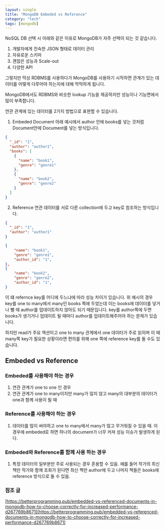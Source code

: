 ```yaml
---
layout: single
title: "MongoDB Embeded vs Reference"
category: "tech"
tags: [mongodb]
---
```


NoSQL DB 선택 시 아래와 같은 이유로 MongoDB가 자주 선택이 되는 것 같습니다.

1. 개발자에게 친숙한 JSON 형태로 데이터 관리
2. 자유로운 스키마
3. 괜찮은 성능과 Scale-out
4. 다양한 API

그렇지만 막상 RDBMS를 사용하다가 MongoDB를 사용하기 시작하면 관계가 있는 데이터를 어떻게 다루어야 하는지에 대해 막막하게 됩니다.

MongoDB에서도 RDBMS와 비슷한 lookup 기능을 제공하지만 성능이나 기능면에서 많이 부족합니다.

연관 관계에 있는 데이터를 2가지 방법으로 표현할 수 있습니다.

1. Embeded Document
   아래 예시에서 author 안에 books를 넣는 것처럼 Document안에 Document를 넣는 방식입니다.

```json
{
  "_id": "1",
  "author": "author1",
  "books": [
    {
      "name": "book1",
      "genre": "genre1"
    },
    {
      "name": "book2",
      "genre": "genre2"
    }
  ]
}
```

2. Reference
   연관 데이터를 서로 다른 collection에 두고 key로 참조하는 방식입니다.

```json
{
  "_id": "1",
  "author": "author1"
}
```

```json
{
	"name": "book1",
	"genre": "genre1",
	"author_id": "1",
},
{
	"name": "book2",
	"genre": "genre2",
	"author_id": "1",
}
```

이 떄 refernce key를 어디에 두느냐에 따라 성능 차이가 있습니다. 위 예시의 경우 key를 one to many에서 many인 books 쪽에 두었는데 이는 books에 데이터를 넣거나 뺄 때 author를 업데이트하지 않아도 되기 때문입니다.
key를 author쪽에 두면 books가 생기거나 업데이트 될 때마다 author를 업데이트해주어야 하는 문제가 있습니다.

하지만 read가 주요 액션이고 one to many 관계에서 one 데이터가 주로 읽히며 이 때 many쪽 key가 필요한 상황이라면 편의를 위해 one 쪽에 reference key를 둘 수도 있습니다.

## Embeded vs Reference

### Embeded를 사용해야 하는 경우

1. 연관 관계가 one to one 인 경우
2. 연관 관계가 one to many이지만 many가 많지 않고 many의 대부분의 데이터가 one과 함께 사용이 될 때

### Reference를 사용해야 하는 경우

1. 데이터를 많이 써야하고 one to many에서 many가 많고 무거워질 수 있을 때. 이 경우에 embeded로 하면 하나의 document가 너무 커져 성능 이슈가 발생하게 된다.

### Embeded와 Reference를 함께 사용 하는 경우

1. 특정 데이터의 일부분만 주로 사용되는 경우 혼용할 수 있음. 예를 들어 작가의 최신 책만 작가와 함께 조회가 된다면 최신 책만 author에 두고 나머지 책들은 books에 reference 방식으로 둘 수 있음.

### 참조 글

[https://betterprogramming.pub/embedded-vs-referenced-documents-in-mongodb-how-to-choose-correctly-for-increased-performance-d267769b8671](https://betterprogramming.pub/embedded-vs-referenced-documents-in-mongodb-how-to-choose-correctly-for-increased-performance-d267769b8671)
